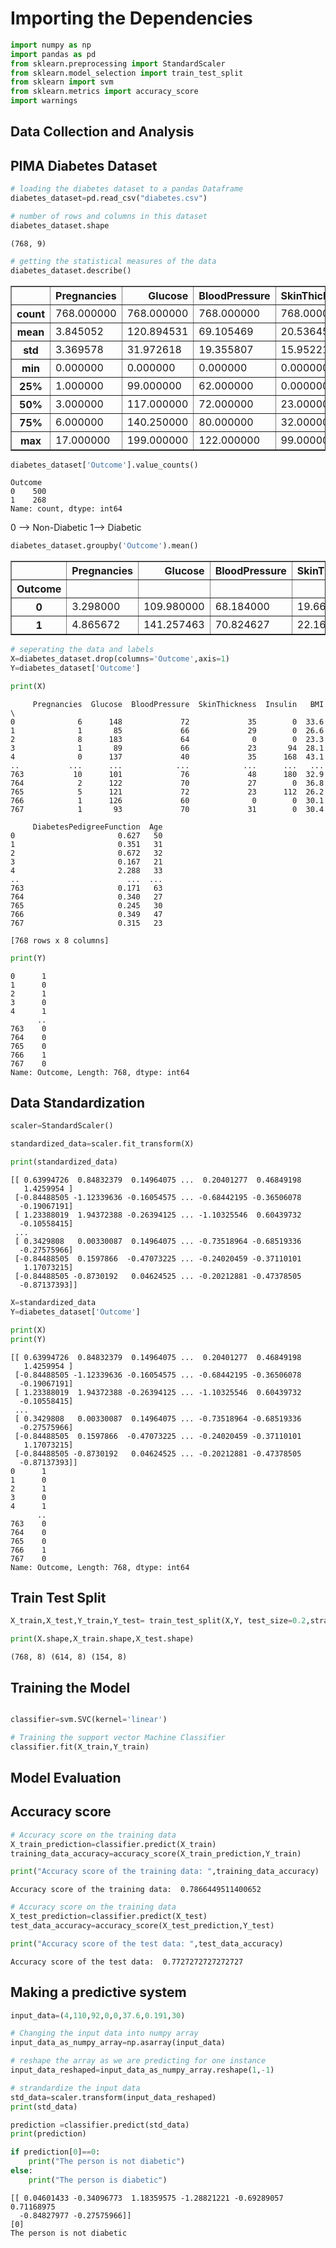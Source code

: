 # Importing the Dependencies


```python
import numpy as np
import pandas as pd
from sklearn.preprocessing import StandardScaler
from sklearn.model_selection import train_test_split
from sklearn import svm
from sklearn.metrics import accuracy_score
import warnings
```

## Data Collection and Analysis

## PIMA Diabetes Dataset


```python
# loading the diabetes dataset to a pandas Dataframe
diabetes_dataset=pd.read_csv("diabetes.csv")
```



```python
# number of rows and columns in this dataset
diabetes_dataset.shape
```




    (768, 9)




```python
# getting the statistical measures of the data
diabetes_dataset.describe()
```




<div>
<style scoped>
    .dataframe tbody tr th:only-of-type {
        vertical-align: middle;
    }

    .dataframe tbody tr th {
        vertical-align: top;
    }

    .dataframe thead th {
        text-align: right;
    }
</style>
<table border="1" class="dataframe">
  <thead>
    <tr style="text-align: right;">
      <th></th>
      <th>Pregnancies</th>
      <th>Glucose</th>
      <th>BloodPressure</th>
      <th>SkinThickness</th>
      <th>Insulin</th>
      <th>BMI</th>
      <th>DiabetesPedigreeFunction</th>
      <th>Age</th>
      <th>Outcome</th>
    </tr>
  </thead>
  <tbody>
    <tr>
      <th>count</th>
      <td>768.000000</td>
      <td>768.000000</td>
      <td>768.000000</td>
      <td>768.000000</td>
      <td>768.000000</td>
      <td>768.000000</td>
      <td>768.000000</td>
      <td>768.000000</td>
      <td>768.000000</td>
    </tr>
    <tr>
      <th>mean</th>
      <td>3.845052</td>
      <td>120.894531</td>
      <td>69.105469</td>
      <td>20.536458</td>
      <td>79.799479</td>
      <td>31.992578</td>
      <td>0.471876</td>
      <td>33.240885</td>
      <td>0.348958</td>
    </tr>
    <tr>
      <th>std</th>
      <td>3.369578</td>
      <td>31.972618</td>
      <td>19.355807</td>
      <td>15.952218</td>
      <td>115.244002</td>
      <td>7.884160</td>
      <td>0.331329</td>
      <td>11.760232</td>
      <td>0.476951</td>
    </tr>
    <tr>
      <th>min</th>
      <td>0.000000</td>
      <td>0.000000</td>
      <td>0.000000</td>
      <td>0.000000</td>
      <td>0.000000</td>
      <td>0.000000</td>
      <td>0.078000</td>
      <td>21.000000</td>
      <td>0.000000</td>
    </tr>
    <tr>
      <th>25%</th>
      <td>1.000000</td>
      <td>99.000000</td>
      <td>62.000000</td>
      <td>0.000000</td>
      <td>0.000000</td>
      <td>27.300000</td>
      <td>0.243750</td>
      <td>24.000000</td>
      <td>0.000000</td>
    </tr>
    <tr>
      <th>50%</th>
      <td>3.000000</td>
      <td>117.000000</td>
      <td>72.000000</td>
      <td>23.000000</td>
      <td>30.500000</td>
      <td>32.000000</td>
      <td>0.372500</td>
      <td>29.000000</td>
      <td>0.000000</td>
    </tr>
    <tr>
      <th>75%</th>
      <td>6.000000</td>
      <td>140.250000</td>
      <td>80.000000</td>
      <td>32.000000</td>
      <td>127.250000</td>
      <td>36.600000</td>
      <td>0.626250</td>
      <td>41.000000</td>
      <td>1.000000</td>
    </tr>
    <tr>
      <th>max</th>
      <td>17.000000</td>
      <td>199.000000</td>
      <td>122.000000</td>
      <td>99.000000</td>
      <td>846.000000</td>
      <td>67.100000</td>
      <td>2.420000</td>
      <td>81.000000</td>
      <td>1.000000</td>
    </tr>
  </tbody>
</table>
</div>




```python
diabetes_dataset['Outcome'].value_counts()
```




    Outcome
    0    500
    1    268
    Name: count, dtype: int64



0 --> Non-Diabetic
1--> Diabetic


```python
diabetes_dataset.groupby('Outcome').mean()
```




<div>
<style scoped>
    .dataframe tbody tr th:only-of-type {
        vertical-align: middle;
    }

    .dataframe tbody tr th {
        vertical-align: top;
    }

    .dataframe thead th {
        text-align: right;
    }
</style>
<table border="1" class="dataframe">
  <thead>
    <tr style="text-align: right;">
      <th></th>
      <th>Pregnancies</th>
      <th>Glucose</th>
      <th>BloodPressure</th>
      <th>SkinThickness</th>
      <th>Insulin</th>
      <th>BMI</th>
      <th>DiabetesPedigreeFunction</th>
      <th>Age</th>
    </tr>
    <tr>
      <th>Outcome</th>
      <th></th>
      <th></th>
      <th></th>
      <th></th>
      <th></th>
      <th></th>
      <th></th>
      <th></th>
    </tr>
  </thead>
  <tbody>
    <tr>
      <th>0</th>
      <td>3.298000</td>
      <td>109.980000</td>
      <td>68.184000</td>
      <td>19.664000</td>
      <td>68.792000</td>
      <td>30.304200</td>
      <td>0.429734</td>
      <td>31.190000</td>
    </tr>
    <tr>
      <th>1</th>
      <td>4.865672</td>
      <td>141.257463</td>
      <td>70.824627</td>
      <td>22.164179</td>
      <td>100.335821</td>
      <td>35.142537</td>
      <td>0.550500</td>
      <td>37.067164</td>
    </tr>
  </tbody>
</table>
</div>




```python
# seperating the data and labels
X=diabetes_dataset.drop(columns='Outcome',axis=1)
Y=diabetes_dataset['Outcome']
```


```python
print(X)
```

         Pregnancies  Glucose  BloodPressure  SkinThickness  Insulin   BMI  \
    0              6      148             72             35        0  33.6   
    1              1       85             66             29        0  26.6   
    2              8      183             64              0        0  23.3   
    3              1       89             66             23       94  28.1   
    4              0      137             40             35      168  43.1   
    ..           ...      ...            ...            ...      ...   ...   
    763           10      101             76             48      180  32.9   
    764            2      122             70             27        0  36.8   
    765            5      121             72             23      112  26.2   
    766            1      126             60              0        0  30.1   
    767            1       93             70             31        0  30.4   
    
         DiabetesPedigreeFunction  Age  
    0                       0.627   50  
    1                       0.351   31  
    2                       0.672   32  
    3                       0.167   21  
    4                       2.288   33  
    ..                        ...  ...  
    763                     0.171   63  
    764                     0.340   27  
    765                     0.245   30  
    766                     0.349   47  
    767                     0.315   23  
    
    [768 rows x 8 columns]
    


```python
print(Y)
```

    0      1
    1      0
    2      1
    3      0
    4      1
          ..
    763    0
    764    0
    765    0
    766    1
    767    0
    Name: Outcome, Length: 768, dtype: int64
    

## Data Standardization


```python
scaler=StandardScaler()
```


```python
standardized_data=scaler.fit_transform(X)
```


```python
print(standardized_data)
```

    [[ 0.63994726  0.84832379  0.14964075 ...  0.20401277  0.46849198
       1.4259954 ]
     [-0.84488505 -1.12339636 -0.16054575 ... -0.68442195 -0.36506078
      -0.19067191]
     [ 1.23388019  1.94372388 -0.26394125 ... -1.10325546  0.60439732
      -0.10558415]
     ...
     [ 0.3429808   0.00330087  0.14964075 ... -0.73518964 -0.68519336
      -0.27575966]
     [-0.84488505  0.1597866  -0.47073225 ... -0.24020459 -0.37110101
       1.17073215]
     [-0.84488505 -0.8730192   0.04624525 ... -0.20212881 -0.47378505
      -0.87137393]]
    


```python
X=standardized_data
Y=diabetes_dataset['Outcome']
```


```python
print(X)
print(Y)
```

    [[ 0.63994726  0.84832379  0.14964075 ...  0.20401277  0.46849198
       1.4259954 ]
     [-0.84488505 -1.12339636 -0.16054575 ... -0.68442195 -0.36506078
      -0.19067191]
     [ 1.23388019  1.94372388 -0.26394125 ... -1.10325546  0.60439732
      -0.10558415]
     ...
     [ 0.3429808   0.00330087  0.14964075 ... -0.73518964 -0.68519336
      -0.27575966]
     [-0.84488505  0.1597866  -0.47073225 ... -0.24020459 -0.37110101
       1.17073215]
     [-0.84488505 -0.8730192   0.04624525 ... -0.20212881 -0.47378505
      -0.87137393]]
    0      1
    1      0
    2      1
    3      0
    4      1
          ..
    763    0
    764    0
    765    0
    766    1
    767    0
    Name: Outcome, Length: 768, dtype: int64
    

## Train Test Split


```python
X_train,X_test,Y_train,Y_test= train_test_split(X,Y, test_size=0.2,stratify=Y,random_state=2)
```


```python
print(X.shape,X_train.shape,X_test.shape)
```

    (768, 8) (614, 8) (154, 8)
    

## Training the Model


```python

classifier=svm.SVC(kernel='linear')
```


```python
# Training the support vector Machine Classifier
classifier.fit(X_train,Y_train)
```






## Model Evaluation

## Accuracy score 


```python
# Accuracy score on the training data
X_train_prediction=classifier.predict(X_train)
training_data_accuracy=accuracy_score(X_train_prediction,Y_train)
```


```python
print("Accuracy score of the training data: ",training_data_accuracy)
```

    Accuracy score of the training data:  0.7866449511400652
    


```python
# Accuracy score on the training data
X_test_prediction=classifier.predict(X_test)
test_data_accuracy=accuracy_score(X_test_prediction,Y_test)
```


```python
print("Accuracy score of the test data: ",test_data_accuracy)
```

    Accuracy score of the test data:  0.7727272727272727
    

## Making a predictive system


```python
input_data=(4,110,92,0,0,37.6,0.191,30)

# Changing the input data into numpy array
input_data_as_numpy_array=np.asarray(input_data)

# reshape the array as we are predicting for one instance 
input_data_reshaped=input_data_as_numpy_array.reshape(1,-1)

# strandardize the input data
std_data=scaler.transform(input_data_reshaped)
print(std_data)

prediction =classifier.predict(std_data)
print(prediction)

if prediction[0]==0:
    print("The person is not diabetic")
else:
    print("The person is diabetic")
```

    [[ 0.04601433 -0.34096773  1.18359575 -1.28821221 -0.69289057  0.71168975
      -0.84827977 -0.27575966]]
    [0]
    The person is not diabetic
    
